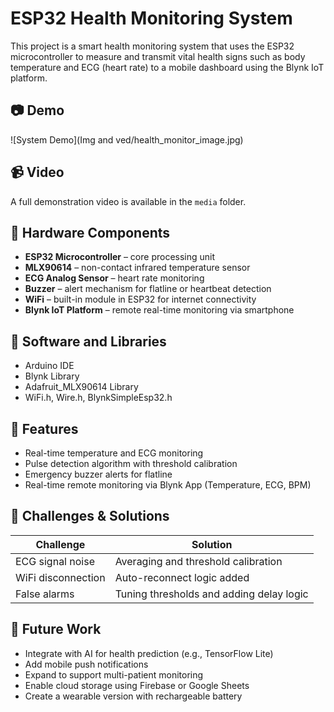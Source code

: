 # ESP32 Health Monitoring System

This project is a smart health monitoring system that uses the ESP32 microcontroller to measure and transmit vital health signs such as body temperature and ECG (heart rate) to a mobile dashboard using the Blynk IoT platform.

## 📷 Demo
![System Demo](Img and ved/health_monitor_image.jpg)

## 📹 Video
A full demonstration video is available in the `media` folder.

## 🧰 Hardware Components
- **ESP32 Microcontroller** – core processing unit
- **MLX90614** – non-contact infrared temperature sensor
- **ECG Analog Sensor** – heart rate monitoring
- **Buzzer** – alert mechanism for flatline or heartbeat detection
- **WiFi** – built-in module in ESP32 for internet connectivity
- **Blynk IoT Platform** – remote real-time monitoring via smartphone

## 🔧 Software and Libraries
- Arduino IDE
- Blynk Library
- Adafruit_MLX90614 Library
- WiFi.h, Wire.h, BlynkSimpleEsp32.h

## 🚀 Features
- Real-time temperature and ECG monitoring
- Pulse detection algorithm with threshold calibration
- Emergency buzzer alerts for flatline
- Real-time remote monitoring via Blynk App (Temperature, ECG, BPM)

## 🧪 Challenges & Solutions
| Challenge               | Solution                                  |
|------------------------|-------------------------------------------|
| ECG signal noise        | Averaging and threshold calibration       |
| WiFi disconnection      | Auto-reconnect logic added                |
| False alarms            | Tuning thresholds and adding delay logic  |

## 🔮 Future Work
- Integrate with AI for health prediction (e.g., TensorFlow Lite)
- Add mobile push notifications
- Expand to support multi-patient monitoring
- Enable cloud storage using Firebase or Google Sheets
- Create a wearable version with rechargeable battery


